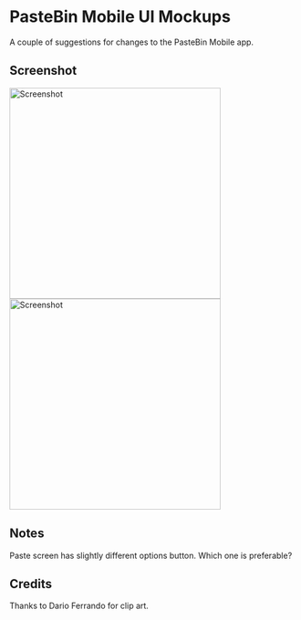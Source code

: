 # PasteBin Mobile UI Mockups

A couple of suggestions for changes to the PasteBin Mobile app. 

## Screenshot

<img src='https://imgur.com/8t6QLEc.png' title='Screenshot' width='370' alt='Screenshot' />    <img src='https://imgur.com/Y8pIEmh.png' title='Screenshot' width='370' alt='Screenshot' />


## Notes

Paste screen has slightly different options button. Which one is preferable?


## Credits

Thanks to Dario Ferrando for clip art.
